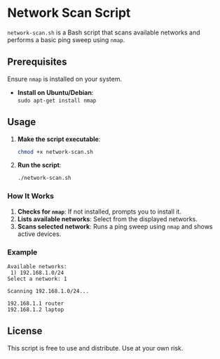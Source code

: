 # Network Scan Script

`network-scan.sh` is a Bash script that scans available networks and performs a basic ping sweep using `nmap`.

## Prerequisites

Ensure `nmap` is installed on your system.

- **Install on Ubuntu/Debian**:  
  `sudo apt-get install nmap`

## Usage

1. **Make the script executable**:
   ```bash
   chmod +x network-scan.sh
   ```

2. **Run the script**:
   ```bash
   ./network-scan.sh
   ```

### How It Works

1. **Checks for `nmap`**: If not installed, prompts you to install it.
2. **Lists available networks**: Select from the displayed networks.
3. **Scans selected network**: Runs a ping sweep using `nmap` and shows active devices.

### Example

```
Available networks:
 1) 192.168.1.0/24
Select a network: 1

Scanning 192.168.1.0/24...

192.168.1.1 router
192.168.1.2 laptop
```

## License

This script is free to use and distribute. Use at your own risk.
